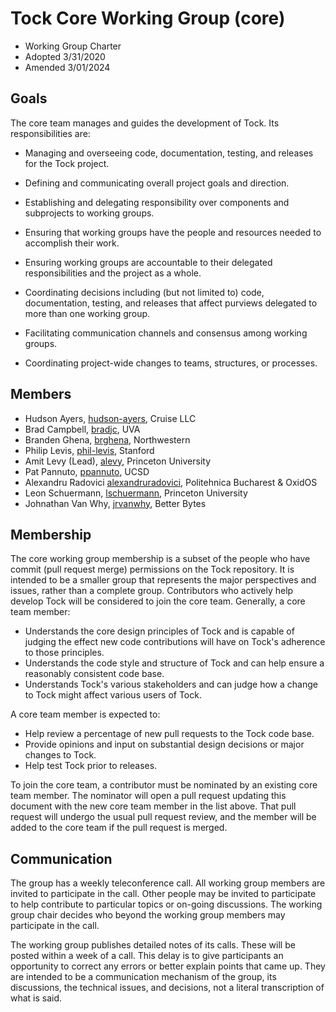 Tock Core Working Group (core)
==============================

- Working Group Charter
- Adopted 3/31/2020
- Amended 3/01/2024

## Goals

The core team manages and guides the development of Tock. Its responsibilities
are:


- Managing and overseeing code, documentation, testing, and releases
  for the Tock project.

- Defining and communicating overall project goals and direction.

- Establishing and delegating responsibility over components and
  subprojects to working groups.

- Ensuring that working groups have the people and resources needed to
  accomplish their work.

- Ensuring working groups are accountable to their delegated
  responsibilities and the project as a whole.

- Coordinating decisions including (but not limited to) code,
  documentation, testing, and releases that affect purviews delegated
  to more than one working group.

- Facilitating communication channels and consensus among working
  groups.

- Coordinating project-wide changes to teams, structures, or
  processes.

## Members

- Hudson Ayers, [hudson-ayers](https://github.com/hudson-ayers), Cruise LLC
- Brad Campbell, [bradjc](https://github.com/bradjc), UVA
- Branden Ghena, [brghena](https://github.com/brghena), Northwestern
- Philip Levis, [phil-levis](https://github.com/phil-levis), Stanford
- Amit Levy (Lead), [alevy](https://github.com/alevy), Princeton University
- Pat Pannuto, [ppannuto](https://github.com/ppannuto), UCSD
- Alexandru Radovici [alexandruradovici](https://github.com/alexandruradovici), Politehnica Bucharest & OxidOS
- Leon Schuermann, [lschuermann](https://github.com/lschuermann), Princeton University
- Johnathan Van Why, [jrvanwhy](https://github.com/jrvanwhy), Better Bytes

## Membership

The core working group membership is a subset of the people who have commit
(pull request merge) permissions on the Tock repository. It is intended to be a
smaller group that represents the major perspectives and issues, rather than a
complete group. Contributors who actively help develop Tock will be
considered to join the core team. Generally, a core team member:

- Understands the core design principles of Tock and is capable of judging the
  effect new code contributions will have on Tock's adherence to those
  principles.
- Understands the code style and structure of Tock and can help ensure a
  reasonably consistent code base.
- Understands Tock's various stakeholders and can judge how a change to Tock
  might affect various users of Tock.

A core team member is expected to:

- Help review a percentage of new pull requests to the Tock code base.
- Provide opinions and input on substantial design decisions or major changes to Tock.
- Help test Tock prior to releases.

To join the core team, a contributor must be nominated by an existing core team
member. The nominator will open a pull request updating this document with the
new core team member in the list above. That pull request will undergo the usual
pull request review, and the member will be added to the core team if the pull
request is merged.

## Communication

The group has a weekly teleconference call. All working group members are
invited to participate in the call. Other people may be invited to participate
to help contribute to particular topics or on-going discussions. The working
group chair decides who beyond the working group members may participate in the
call.

The working group publishes detailed notes of its calls. These will be posted
within a week of a call. This delay is to give participants an opportunity to
correct any errors or better explain points that came up. They are intended to
be a communication mechanism of the group, its discussions, the technical
issues, and decisions, not a literal transcription of what is said.
